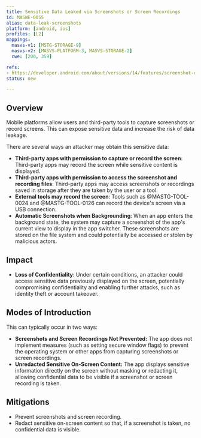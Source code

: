 ```yaml
---
title: Sensitive Data Leaked via Screenshots or Screen Recordings
id: MASWE-0055
alias: data-leak-screenshots
platform: [android, ios]
profiles: [L2]
mappings:
  masvs-v1: [MSTG-STORAGE-9]
  masvs-v2: [MASVS-PLATFORM-3, MASVS-STORAGE-2]
  cwe: [200, 359]

refs:
- https://developer.android.com/about/versions/14/features/screenshot-detection
status: new

---
```


## Overview

Mobile platforms allow users and third-party tools to capture screenshots or record screens. This can expose sensitive data and increase the risk of data leakage.

There are several ways an attacker may obtain this sensitive data:

- **Third-party apps with permission to capture or record the screen**: Third-party apps may record the screen while sensitive content is displayed.
- **Third-party apps with permission to access the screenshot and recording files**: Third-party apps may access screenshots or recordings saved in storage after they are taken by the user or a tool.
- **External tools may record the screen**: Tools such as @MASTG-TOOL-0024 and @MASTG-TOOL-0126 can record the device's screen via a USB connection.
- **Automatic Screenshots when Backgrounding**: When an app enters the background state, the system may capture a screenshot of the app's current view to display in the app switcher. These screenshots are stored on the file system and could potentially be accessed or stolen by malicious actors.

## Impact

- **Loss of Confidentiality**: Under certain conditions, an attacker could access sensitive data previously displayed on the screen, potentially compromising confidentiality and enabling further attacks, such as identity theft or account takeover.

## Modes of Introduction

This can typically occur in two ways:

- **Screenshots and Screen Recordings Not Prevented:** The app does not implement measures (such as setting secure window flags) to prevent the operating system or other apps from capturing screenshots or screen recordings.
- **Unredacted Sensitive On-Screen Content:** The app displays sensitive information directly on the screen without masking or redacting it, allowing confidential data to be visible if a screenshot or screen recording is taken.

## Mitigations

- Prevent screenshots and screen recording.
- Redact sensitive on-screen content so that, if a screenshot is taken, no confidential data is visible.
